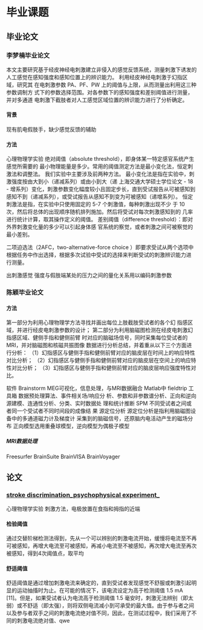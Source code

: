 # 毕业课题
## 毕业论文
### 李梦楠毕业论文

本文主要研究基于经皮神经电刺激建立非侵入的感觉反馈系统，测量刺激下诱发的人工感觉在感知强度和感知位置上的辨识能力。
利用经皮神经电刺激于幻指区域，研究其 在电刺激参数 PA、PF、PW 上的阈值与上限，从而测量出利用这三种参数调制方 式下的参数选择范围。对各参数下的感知强度和差别阈值进行测量，并对多通道 电刺激下截肢者对人工感觉区域位置的辨识能力进行了分析确定。

#### 背景
现有肌电假肢手，缺少感觉反馈的辅助
#### 方法
心理物理学实验
绝对阈值（absolute threshold），即身体某一特定感官系统产生感觉所需要的 最小物理能量是多少。常用的阈值测定方法是最小变化法，恒定刺激法和调整法。 我们实验中主要涉及前两种方法。
	最小变化法是指在实验中，刺激强度按由大到小（递减系列）或由小到大（递 上海交通大学硕士学位论文 - 18 - 增系列）变化，刺激参数变化幅度较小且固定步长，直到受试报告从可被感知到 感知不到（递减系列），或受试报告从感知不到变为可被感知（递增系列）。
	恒定刺激法是指，在实验中只使用固定的 5-7 个刺激值，每种刺激出现不少 于 10 次，然后将总体的出现顺序随机排列施加。然后将受试对每次刺激感知到的 几率进行统计计算，取其操作定义的阈值。
差别阈值（difference threshold）：即对外界刺激变化量的多少可以引起身体感 官系统的察觉，或者刺激之间可被察觉的最小差别。

二项迫选法（2AFC，two-alternative-force choice ）即要求受试从两个选项中 根据任务中作出选择，根据多次试验中受试的选择来判断受试的刺激辨识能力进 行测量。

出刺激感觉 强度与假肢端某处的压力之间的量化关系用以编码刺激参数


### 陈颖毕业论文
#### 方法
第一部分为利用心理物理学方法寻找并画出每位上肢截肢受试者的各个幻 指感区域，并进行经皮电刺激参数的设计； 第二部分为利用脑磁图检测在经皮电刺激幻指感区域、健侧手指和健侧前臂 时对应的脑磁场信号，同时采集每位受试者的 MRI，并对脑磁图和核磁共振图像 数据进行分析总结，并着重从以下三个方面进行分析： 
（1）幻指感区与健侧手指和健侧前臂对应的脑皮层在时间上的响应特性对比分析； 
（2）幻指感区与健侧手指和健侧前臂对应的脑皮层在空间上的响应特性对比分析； 
（3）幻指感区与健侧手指和健侧前臂对应的脑皮层响应强度特性对比。

软件
Brainstorm
	MEG可视化，信息处理，与MRI数据融合
Matlab中 fieldtrip 工具箱
	数据预处理算法、事件相关场/响应分 析、参数和非参数谱分析、正向和逆向源建模、连通性分析、分类、实时数据处 理和统计推断
SPM
	不同受试者之间或者同一个受试者不同时间段的成像结 果
源定位分析
源定位分析是指利用脑磁图设备中的多通道磁力计及梯度计 采集到的脑磁信号，还原脑内电活动产生的磁场分布
	正向模型选用重叠球模型，逆向模型为偶极子模型
##### MRI数据处理
Freesurfer
BrainSuite
BrainVISA
BrainVoyager
## 论文
### [stroke discrimination_psychophysical experiment_](E:\master\毕业课题\文献\electrocutaneous_stimulation_stroke.pdf)
心理物理学实验
刺激方法，电极放置在食指和拇指的近端
#### 检验阈值
通过交替阶梯检测法得到，先从一个可以辨别的刺激电流开始，缓慢将电流至不再可被感知，再增大电流至可被感知，再减小电流至不被感知，再次增大电流至再次被感知，得到4次阈值点，取平均
#### 舒适阈值

舒适阈值是通过增加刺激电流来确定的，直到受试者发现感觉不舒服或刺激引起明显的运动抽搐时为止。在可能的情况下，该电流设定为高于检测阈值 1.5 mA [11]。但是，如果受试者认为电流高于检测阈值 1.5 毫安时，刺激无法辨别（即太弱）或不舒适（即太强），则将双侧电流减小到可承受的最大值。由于参与者之间以及参与者双手之间的刺激电流绝对值不同，因此，在测试过程中，我们采用了不同的刺激电流绝对值、qwe

